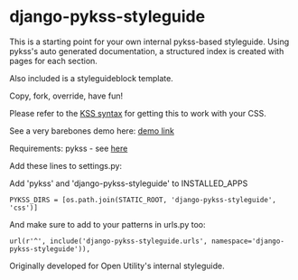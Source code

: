 django-pykss-styleguide
======

This is a starting point for your own internal pykss-based styleguide. 
Using pykss's auto generated documentation, a structured index is created with pages for each section.

Also included is a styleguideblock template. 

Copy, fork, override, have fun!

Please refer to the [KSS syntax](http://warpspire.com/kss/) for getting this to work with your CSS.

See a very barebones demo here: [demo link](http://annikaclarke.co.uk/styleguide/index)

Requirements: 
pykss - see [here](https://github.com/seanbrant/pykss)

Add these lines to settings.py:

Add 'pykss' and 'django-pykss-styleguide' to INSTALLED_APPS

	PYKSS_DIRS = [os.path.join(STATIC_ROOT, 'django-pykss-styleguide', 'css')]

And make sure to add to your patterns in urls.py too:

 	url(r'^', include('django-pykss-styleguide.urls', namespace='django-pykss-styleguide')),
  
Originally developed for Open Utility's internal styleguide.
